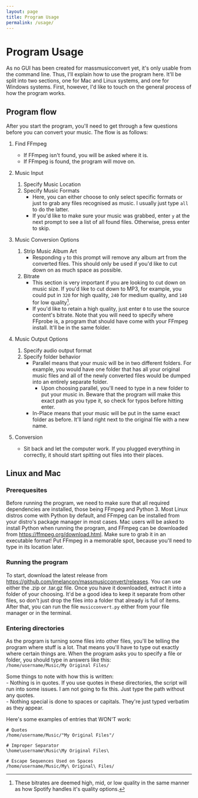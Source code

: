 ```yaml
---
layout: page
title: Program Usage
permalink: /usage/
---
```

# Program Usage  
As no GUI has been created for massmusicconvert yet, it's only usable from the command line. Thus, I'll explain how to use the program here. It'll be split into two sections, one for Mac and Linux systems, and one for Windows systems. First, however, I'd like to touch on the general process of how the program works.  

## Program flow  
After you start the program, you'll need to get through a few questions before you can convert your music. The flow is as follows:  

1. Find FFmpeg  
    - If FFmpeg isn't found, you will be asked where it is.  
    - If FFmpeg is found, the program will move on.  

2. Music Input  
    1. Specify Music Location  
    2. Specify Music Formats  
        - Here, you can either choose to only select specific formats or just to grab any files recognised as music. I usually just type `all` to do the latter.  
        - If you'd like to make sure your music was grabbed, enter `y` at the next prompt to see a list of all found files. Otherwise, press enter to skip.  

3. Music Conversion Options  
    1. Strip Music Album Art  
        - Responding `y` to this prompt will remove any album art from the converted files. This should only be used if you'd like to cut down on as much space as possible.  
    2. Bitrate  
        - This section is very important if you are looking to cut down on music size. If you'd like to cut down to MP3, for example, you could put in `320` for high quality, `240` for medium quality, and `140` for low quality[^1].  
        - If you'd like to retain a high quality, just enter `0` to use the source content's bitrate. Note that you will need to specify where FFprobe is, a program that should have come with your FFmpeg install. It'll be in the same folder.  

4. Music Output Options  
    1. Specify audio output format  
    2. Specify folder behavior  
        - Parallel means that your music will be in two different folders. For example, you would have one folder that has all your original music files and all of the newly converted files would be dumped into an entirely separate folder.  
            - Upon choosing parallel, you'll need to type in a new folder to put your music in. Beware that the program will make this exact path as you type it, so check for typos before hitting enter.  
        - In-Place means that your music will be put in the same exact folder as before. It'll land right next to the original file with a new name.  

5. Conversion  
    - Sit back and let the computer work. If you plugged everything in correctly, it should start spitting out files into their places.  

## Linux and Mac  

### Prerequesites  
Before running the program, we need to make sure that all required dependencies are installed, those being FFmpeg and Python 3. Most Linux distros come with Python by default, and FFmpeg can be installed from your distro's package manager in most cases. Mac users will be asked to install Python when running the program, and FFmpeg can be downloaded from https://ffmpeg.org/download.html. Make sure to grab it in an executable format! Put FFmpeg in a memorable spot, because you'll need to type in its location later.  

### Running the program  
To start, download the latest release from https://github.com/jmelancon/massmusicconvert/releases. You can use either the .zip or .tar.gz file. Once you have it downloaded, extract it into a folder of your choosing. It'd be a good idea to keep it separate from other files, so don't just drop the files into a folder that already is full of items. After that, you can run the file `musicconvert.py` either from your file manager or in the terminal.  

### Entering directories  
As the program is turning some files into other files, you'll be telling the program where stuff is a lot. That means you'll have to type out exactly where certain things are. When the program asks you to specify a file or folder, you should type in answers like this:  
```/home/username/Music/My Original Files/```  

Some things to note with how this is written:  
    - Nothing is in quotes. If you use quotes in these directories, the script will run into some issues. I am not going to fix this. Just type the path without any quotes.  
    - Nothing special is done to spaces or capitals. They're just typed verbatim as they appear.  

Here's some examples of entries that WON'T work:  
```
# Quotes
/home/username/Music/"My Original Files"/

# Improper Separator
\home\username\Music\My Original Files\

# Escape Sequences Used on Spaces
/home/username/Music/My\ Original\ Files/
```  

[^1]: These bitrates are deemed high, mid, or low quality in the same manner as how Spotify handles it's quality options.